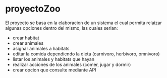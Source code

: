 # proyectoZoo

El proyecto se basa en la elaboracion de un sistema el cual permita relaizar algunas opciones dentro del mismo, las cuales serian:

  - crear habitat
  - crear animales
  - asignar animales a habitats
  - editar la comida dependiendo la dieta (carnivoro, herbivoro, omnivoro)
  - listar los animales y habitats que hayan 
  - realizar acciones de los animales (comer, jugar y dormir)
  - crear opcion que consulte mediante API
